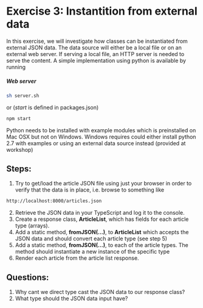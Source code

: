 # Exercise 3: Instantition from external data
In this exercise, we will investigate how classes can be instantiated from external JSON data. The data source will either be a local file or on an external web server. 
If serving a local file, an HTTP server is needed to serve the content. A simple implementation using python is available by running

##### Web server
```sh
sh server.sh
```
or (*start* is defined in packages.json)
```sh
npm start
```
Python needs to be installed with example modules which is preinstalled on Mac OSX but not on Windows. Windows requires could either install python 2.7 with examples or using an external data source instead (provided at workshop)


## Steps:
1. Try to get/load the article JSON file using just your browser in order to verify that the data is in place, i.e. browse to something like
```html
http://localhost:8000/articles.json
```  
2. Retrieve the JSON data in your TypeScript and log it to the console.
3. Create a response class, **ArticleList**, which has fields for each article type (arrays).
4. Add a static method, **fromJSON(...)**, to **ArticleList** which accepts the JSON data and should convert each article type (see step 5)
5. Add a static method, **fromJSON(...)**, to each of the article types. The method should instantiate a new instance of the specific type
6. Render each article from the article list response.
   
   
## Questions:
1. Why cant we direct type cast the JSON data to our response class?
2. What type should the JSON data input have?